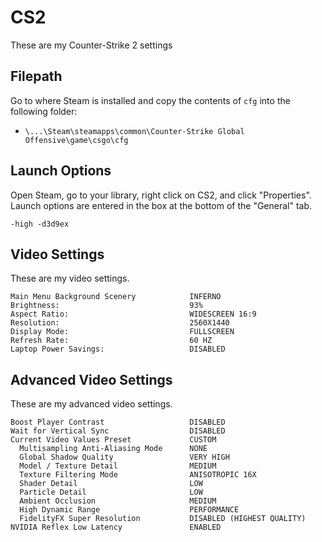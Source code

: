# CS2
These are my Counter-Strike 2 settings

## Filepath
Go to where Steam is installed and copy the contents of `cfg` into the following folder:

- `\...\Steam\steamapps\common\Counter-Strike Global Offensive\game\csgo\cfg`

## Launch Options
Open Steam, go to your library, right click on CS2, and click "Properties". Launch options are entered in the box at the bottom of the "General" tab.

	-high -d3d9ex

## Video Settings
These are my video settings.

	Main Menu Background Scenery            INFERNO
	Brightness:                             93%
	Aspect Ratio:                           WIDESCREEN 16:9
	Resolution:                             2560X1440
	Display Mode:                           FULLSCREEN
	Refresh Rate:                           60 HZ
	Laptop Power Savings:                   DISABLED

## Advanced Video Settings
These are my advanced video settings.

	Boost Player Contrast                   DISABLED
	Wait for Vertical Sync                  DISABLED
	Current Video Values Preset             CUSTOM
	  Multisampling Anti-Aliasing Mode      NONE
	  Global Shadow Quality                 VERY HIGH
	  Model / Texture Detail                MEDIUM
	  Texture Filtering Mode                ANISOTROPIC 16X
	  Shader Detail                         LOW
	  Particle Detail                       LOW
	  Ambient Occlusion                     MEDIUM
	  High Dynamic Range                    PERFORMANCE
	  FidelityFX Super Resolution           DISABLED (HIGHEST QUALITY)
	NVIDIA Reflex Low Latency               ENABLED
